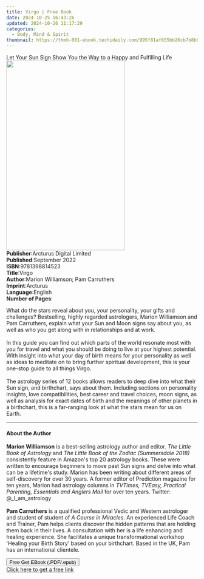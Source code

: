 ```yaml
---
title: Virgo | Free Book
date: 2024-10-25 16:43:26
updated: 2024-10-26 11:17:29
categories:
  - Body, Mind & Spirit
thumbnail: https://thmb-001-ebook.techidaily.com/995f81af655bb26cb7b8b905161bee00efc939c1a30f357340f4da2c26cb45ec.jpg
---
```

<main id="book-container">
  <div class="flex flex-col">
    <div class="book-brief flex-1 py-6 px-4 sm:p-6 md:py-10 md:px-8">
      <!-- brief-->
      <div class="book-brief-main">
        Let Your Sun Sign Show You the Way to a Happy and Fulfilling Life
      </div>
    </div>
    <div
      class="book-meta-info flex-1 grid gap-4 col-start-1 col-end-3 row-start-1 sm:mb-6 sm:grid-cols-4 lg:gap-6 lg:col-start-2 lg:row-end-6 lg:row-span-6 lg:mb-0"
    >
      <div
        class="book-meta-info-left place-content-center mt-4 p-4 text-sm leading-6 col-start-2 col-span-2 dark:text-slate-400"
      >
        <img
          class="w-full h-500 object-cover rounded-lg sm:h-255 sm:col-span-2 lg:col-span-full"
          src="https://img-001-ebook.techidaily.com/b60dd68e977b6b65a644b5d5e64db1a1a6dc484d19d48148a5cfac473ee77fc0.jpg"
          alt=""
          width="312"
          height="500"
        />
      </div>
      <div
        class="book-meta-info-right mt-2 col-start-1 row-start-2 col-span-3 self-center"
      >
        <!-- meta data  -->
        <div class="flex flex-col px-4 md:px-8">
          <div class="flex-1">
            <strong>Publisher</strong>:<span class="px-2"
              >Arcturus Digital Limited</span
            >
          </div>
          <div class="flex-1">
            <strong>Published</strong>:<span class="px-2">September 2022</span>
          </div>
          <div class="flex-1">
            <strong>ISBN</strong>:<span class="px-2">9781398814523</span>
          </div>
          <div class="flex-1">
            <strong>Title</strong>:<span class="px-2">Virgo</span>
          </div>
          <div class="flex-1">
            <strong>Author</strong>:<span class="px-2"
              >Marion Williamson; Pam Carruthers</span
            >
          </div>
          <div class="flex-1">
            <strong>Imprint</strong>:<span class="px-2">Arcturus</span>
          </div>
          <div class="flex-1">
            <strong>Language</strong>:<span class="px-2">English</span>
          </div>
          <div class="flex-1">
            <strong>Number of Pages</strong>:<span class="px-2"></span>
          </div>
        </div>
      </div>
    </div>
    <div class="book-description flex-1 py-6 px-4 sm:p-6 md:py-10 md:px-8">
      <div class="book-description-main">
        <div accordion-content="" id="description">
          <p></p>
          <p>
            What do the stars reveal about you, your personality, your gifts and
            challenges? Bestselling, highly regarded astrologers, Marion
            Williamson and Pam Carruthers, explain what your Sun and Moon signs
            say about you, as well as who you get along with in relationships
            and at work.<br /><br />In this guide you can find out which parts
            of the world resonate most with you for travel and what you should
            be doing to live at your highest potential. With insight into what
            your day of birth means for your personality as well as ideas to
            meditate on to bring further spiritual development, this is your
            one-stop guide to all things Virgo.<br /><br />The astrology series
            of 12 books allows readers to deep dive into what their Sun sign,
            and birthchart, says about them. Including sections on personality
            insights, love compatibilities, best career and travel choices, moon
            signs, as well as analysis for exact dates of birth and the meanings
            of other planets in a birthchart, this is a far-ranging look at what
            the stars mean for us on Earth.
          </p>
          <p></p>
        </div>
      </div>
    </div>
    <div class="book-excerpts flex-1 py-6 px-4 sm:p-6 md:py-10 md:px-8">
      <!-- excerpts-->
      <div class="book-excerpts-main">
        <hr />
        <h4 class="placeholder placeholder-heading">
          <span>About the Author</span>
        </h4>
        <p></p>
        <p></p>
        <p>
          <b>Marion Williamson</b> is a best-selling astrology author and
          editor. <i>The Little Book of Astrology</i> and
          <i>The Little Book of the Zodiac (Summersdale 2018) </i>consistently
          feature in Amazon's top 20 astrology books. These were written to
          encourage beginners to move past Sun signs and delve into what can be
          a lifetime's study. Marion has been writing about different areas of
          self-discovery for over 30 years. A former editor of Prediction
          magazine for ten years, Marion had astrology columns in
          <i
            >TVTimes, TVEasy, Practical Parenting, Essentials and Anglers
            Mail</i
          >
          for over ten years. Twitter: @_I_am_astrology<br /><br /><b
            >Pam Carruthers</b
          >
          is a qualified professional Vedic and Western astrologer and student
          of student of <i>A Course in Miracles</i>. An experienced Life Coach
          and Trainer, Pam helps clients discover the hidden patterns that are
          holding them back in their lives. A consultation with her is a life
          enhancing and healing experience. She facilitates a unique
          transformational workshop 'Healing your Birth Story' based on your
          birthchart. Based in the UK, Pam has an international clientele.
        </p>
        <p></p>
        <p></p>
      </div>
    </div>
    <div
      class="book-about-author flex-1 py-6 px-4 sm:p-6 md:py-10 md:px-8"
    ></div>
    <div class="book-free-get flex-1 py-6 px-4 sm:p-6 md:py-10 md:px-8">
      <button
        id="btn-free-get"
        class="bg-blue-500 hover:bg-blue-700 text-white font-bold py-2 px-4 rounded"
      >
        Free Get EBook (.PDF/.epub)
      </button>
      <div id="countdown-display" class="px-2 text-lg mt-2"></div>
      <a
        id="free-link"
        class="hidden bg-blue-500 hover:bg-blue-700 text-white font-bold py-2 px-4 rounded"
        href="https://www.ebooks.com/en-us/book/210533600/virgo/marion-williamson/"
        target="_blank"
        >Click here to get a free link</a
      >
    </div>
    <script>
      let countdownTime = 0;
      let countdownInterval = null;
      document
        .getElementById('btn-free-get')
        .addEventListener('click', startCountdown);
      function startCountdown() {
        countdownTime = new Date().getTime() + 60000 * 3;
        countdownInterval = setInterval(updateCountdown, 1000);
        document.getElementById('btn-free-get').disabled = true;
        document
          .getElementById('btn-free-get')
          .classList.add('bg-gray-500', 'cursor-not-allowed');
      }
      function updateCountdown() {
        let currentTime = new Date().getTime();
        let timeLeft = countdownTime - currentTime;
        let secondsLeft = Math.floor(timeLeft / 1000);
        document.getElementById('countdown-display').innerHTML =
          `Remaining time: ${secondsLeft} seconds.`;
        if (secondsLeft <= 0) {
          clearInterval(countdownInterval);
          document.getElementById('btn-free-get').classList.add('hidden');
          document.getElementById('free-link').classList.remove('hidden');
          document.getElementById('countdown-display').innerHTML = '';
        }
      }
    </script>
  </div>
</main>
